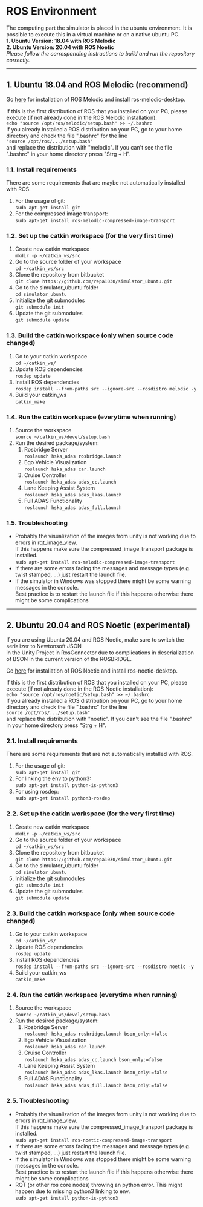 # ROS Environment

The computing part the simulator is placed in the ubuntu environment. It is possible to execute this in a virtual machine or on a native ubuntu PC.  
**1. Ubuntu Version: 18.04 with ROS Melodic**  
**2. Ubuntu Version: 20.04 with ROS Noetic**  
_Please follow the corresponding instructions to build and run the repository correctly._

-----------------------

## 1. Ubuntu 18.04 and ROS Melodic (recommend)

Go [here](http://wiki.ros.org/melodic/Installation/Ubuntu) for installation of ROS Melodic and install ros-melodic-desktop.

If this is the first distribution of ROS that you installed on your PC, please execute (if not already done in the ROS Melodic installation):  
`echo "source /opt/ros/melodic/setup.bash" >> ~/.bashrc`  
If you already installed a ROS distribution on your PC, go to your home directory and check the file ".bashrc" for the line  
`"source /opt/ros/.../setup.bash"`  
and replace the distribution with "melodic". If you can't see the file ".bashrc" in your home directory press "Strg + H".

### 1.1. Install requirements

There are some requirements that are maybe not automatically installed with ROS.

1. For the usage of git:   
`sudo apt-get install git`
2. For the compressed image transport:  
`sudo apt-get install ros-melodic-compressed-image-transport`

### 1.2. Set up the catkin workspace (for the very first time)

1. Create new catkin workspace  
`mkdir -p ~/catkin_ws/src`
2. Go to the source folder of your workspace  
`cd ~/catkin_ws/src`
3. Clone the repository from bitbucket  
`git clone https://github.com/repa1030/simulator_ubuntu.git`
4. Go to the simulator_ubuntu folder  
`cd simulator_ubuntu`
5. Initialize the git submodules  
`git submodule init`
6. Update the git submodules  
`git submodule update`

### 1.3. Build the catkin workspace (only when source code changed)

1. Go to your catkin workspace  
`cd ~/catkin_ws/`
2. Update ROS dependencies  
`rosdep update`
3. Install ROS dependencies  
`rosdep install --from-paths src --ignore-src --rosdistro melodic -y`
4. Build your catkin_ws  
`catkin_make`

### 1.4. Run the catkin workspace (everytime when running)

1. Source the workspace  
`source ~/catkin_ws/devel/setup.bash`
2. Run the desired package/system:
    1. Rosbridge Server  
    `roslaunch hska_adas rosbridge.launch`
    2. Ego Vehicle Visualization  
    `roslaunch hska_adas car.launch`
    3. Cruise Controller  
    `roslaunch hska_adas adas_cc.launch`
    4. Lane Keeping Assist System  
    `roslaunch hska_adas adas_lkas.launch`
    5. Full ADAS Functionality  
    `roslaunch hska_adas adas_full.launch`

### 1.5. Troubleshooting

* Probably the visualization of the images from unity is not working due to errors in rqt_image_view.  
If this happens make sure the compressed_image_transport package is installed.  
`sudo apt-get install ros-melodic-compressed-image-transport`
* If there are some errors facing the messages and message types (e.g. twist stamped, ...) just restart the launch file.
* If the simulator in Windows was stopped there might be some warning messages in the console.  
Best practice is to restart the launch file if this happens otherwise there might be some complications  

-----------------------

## 2. Ubuntu 20.04 and ROS Noetic (experimental)

If you are using Ubuntu 20.04 and ROS Noetic, make sure to switch the serializer to Newtonsoft JSON  
in the Unity Project in RosConnector due to complications in deserialization of BSON in the current version of the ROSBRIDGE.

Go [here](http://wiki.ros.org/noetic/Installation/Ubuntu) for installation of ROS Noetic and install ros-noetic-desktop.

If this is the first distribution of ROS that you installed on your PC, please execute (if not already done in the ROS Noetic installation):  
`echo "source /opt/ros/noetic/setup.bash" >> ~/.bashrc`  
If you already installed a ROS distribution on your PC, go to your home directory and check the file ".bashrc" for the line  
`source /opt/ros/.../setup.bash"`  
and replace the distribution with "noetic". If you can't see the file ".bashrc" in your home directory press "Strg + H".

### 2.1. Install requirements

There are some requirements that are not automatically installed with ROS.

1. For the usage of git:  
`sudo apt-get install git`
2. For linking the env to python3:  
`sudo apt-get install python-is-python3`
3. For using rosdep:  
`sudo apt-get install python3-rosdep`

### 2.2. Set up the catkin workspace (for the very first time)

1. Create new catkin workspace  
`mkdir -p ~/catkin_ws/src`
2. Go to the source folder of your workspace  
`cd ~/catkin_ws/src`
3. Clone the repository from bitbucket  
`git clone https://github.com/repa1030/simulator_ubuntu.git`
4. Go to the simulator_ubuntu folder  
`cd simulator_ubuntu`
5. Initialize the git submodules  
`git submodule init`
6. Update the git submodules  
`git submodule update`

### 2.3. Build the catkin workspace (only when source code changed)

1. Go to your catkin workspace  
`cd ~/catkin_ws/`
2. Update ROS dependencies  
`rosdep update`
3. Install ROS dependencies  
`rosdep install --from-paths src --ignore-src --rosdistro noetic -y`
4. Build your catkin_ws  
`catkin_make`

### 2.4. Run the catkin workspace (everytime when running)

1. Source the workspace  
`source ~/catkin_ws/devel/setup.bash`
2. Run the desired package/system:
    1. Rosbridge Server  
    `roslaunch hska_adas rosbridge.launch bson_only:=false`
    2. Ego Vehicle Visualization  
    `roslaunch hska_adas car.launch`
    3. Cruise Controller  
    `roslaunch hska_adas adas_cc.launch bson_only:=false`
    4. Lane Keeping Assist System  
    `roslaunch hska_adas adas_lkas.launch bson_only:=false`
    5. Full ADAS Functionality  
    `roslaunch hska_adas adas_full.launch bson_only:=false`

### 2.5. Troubleshooting

* Probably the visualization of the images from unity is not working due to errors in rqt_image_view.  
If this happens make sure the compressed_image_transport package is installed.  
`sudo apt-get install ros-noetic-compressed-image-transport`
* If there are some errors facing the messages and message types (e.g. twist stamped, ...) just restart the launch file.
* If the simulator in Windows was stopped there might be some warning messages in the console.  
Best practice is to restart the launch file if this happens otherwise there might be some complications  
* RQT (or other ros core nodes) throwing an python error. This might happen due to missing python3 linking to env.  
`sudo apt-get install python-is-python3`
